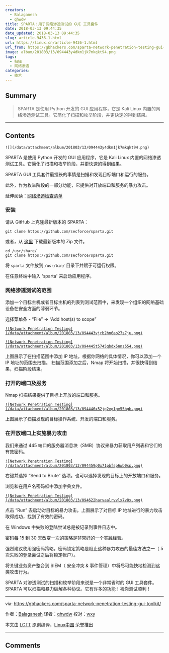 ```yaml
---
creators:
  - Balaganesh
  - qhwdw
title: SPARTA：用于网络渗透测试的 GUI 工具套件
date: 2018-03-13 09:44:35
date_updated: 2018-03-13 09:44:35
slug: article-9436-1.html
url: https://linux.cn/article-9436-1.html
url_from: https://gbhackers.com/sparta-network-penetration-testing-gui-toolkit/
image: album/201803/13/094443y4dkm1jk7mkqkt94.png
tags:
  - 扫描
  - 网络渗透
categories:
  - 技术
---
```


## Summary

> SPARTA 是使用 Python 开发的 GUI 应用程序，它是 Kali Linux 内置的网络渗透测试工具。它简化了扫描和枚举阶段，并更快速的得到结果。

***

<!-- more -->

## Contents

`![](/data/attachment/album/201803/13/094443y4dkm1jk7mkqkt94.png)`

SPARTA 是使用 Python 开发的 GUI 应用程序，它是 Kali Linux 内置的网络渗透测试工具。它简化了扫描和枚举阶段，并更快速的得到结果。

SPARTA GUI 工具套件最擅长的事情是扫描和发现目标端口和运行的服务。

此外，作为枚举阶段的一部分功能，它提供对开放端口和服务的暴力攻击。

延伸阅读：[网络渗透检查清单](https://gbhackers.com/network-penetration-testing-checklist-examples/)

### 安装

请从 GitHub 上克隆最新版本的 SPARTA：

```shell
git clone https://github.com/secforce/sparta.git
```

或者，从 [这里](https://github.com/SECFORCE/sparta/archive/master.zip) 下载最新版本的 Zip 文件。

```shell
cd /usr/share/
git clone https://github.com/secforce/sparta.git
```

将 `sparta` 文件放到 `/usr/bin/` 目录下并赋于可运行权限。

在任意终端中输入 'sparta' 来启动应用程序。

### 网络渗透测试的范围

添加一个目标主机或者目标主机的列表到测试范围中，来发现一个组织的网络基础设备在安全方面的薄弱环节。

选择菜单条 - “File” -> “Add host(s) to scope”

[`![Network Penetration Testing](/data/attachment/album/201803/13/094443vjrb2hn6ao27s7ju.png)`](https://i0.wp.com/gbhackers.com/wp-content/uploads/2018/01/Screenshot-526.png?ssl=1)

[`![Network Penetration Testing](/data/attachment/album/201803/13/094445t5745qbdx5nns554.png)`](https://i2.wp.com/gbhackers.com/wp-content/uploads/2018/01/Screenshot-527.png?ssl=1)

上图展示了在扫描范围中添加 IP 地址。根据你网络的具体情况，你可以添加一个 IP 地址的范围去扫描。 扫描范围添加之后，Nmap 将开始扫描，并很快得到结果，扫描阶段结束。

### 打开的端口及服务

Nmap 扫描结果提供了目标上开放的端口和服务。

[`![Network Penetration Testing](/data/attachment/album/201803/13/094446x52jg2vg1gv55hgb.png)`](https://i2.wp.com/gbhackers.com/wp-content/uploads/2018/01/Screenshot-528.png?ssl=1)

上图展示了扫描发现的目标操作系统、开发的端口和服务。

### 在开放端口上实施暴力攻击

我们来通过 445 端口的服务器消息块（SMB）协议来暴力获取用户列表和它们的有效密码。

[`![Network Penetration Testing](/data/attachment/album/201803/13/094459p0x71pbfsp6wb0sp.png)`](https://i1.wp.com/gbhackers.com/wp-content/uploads/2018/01/Screenshot-529.png?ssl=1)

右键并选择 “Send to Brute” 选项。也可以选择发现的目标上的开放端口和服务。

浏览和在用户名密码框中添加字典文件。

[`![Network Penetration Testing](/data/attachment/album/201803/13/094622harvaalrvvlx7v8x.png)`](https://i2.wp.com/gbhackers.com/wp-content/uploads/2018/01/Screenshot-531.png?ssl=1)

点击 “Run” 去启动对目标的暴力攻击。上图展示了对目标 IP 地址进行的暴力攻击取得成功，找到了有效的密码。

在 Windows 中失败的登陆尝试总是被记录到事件日志中。

密码每 15 到 30 天改变一次的策略是非常好的一个实践经验。

强烈建议使用强密码策略。密码锁定策略是阻止这种暴力攻击的最佳方法之一（ 5 次失败的登录尝试之后将锁定帐户）。

将关键业务资产整合到 SIEM（ 安全冲突 & 事件管理）中将尽可能快地检测到这类攻击行为。

SPARTA 对渗透测试的扫描和枚举阶段来说是一个非常省时的 GUI 工具套件。SPARTA 可以扫描和暴力破解各种协议。它有许多的功能！祝你测试顺利！

---

via: <https://gbhackers.com/sparta-network-penetration-testing-gui-toolkit/>

作者：[Balaganesh](https://gbhackers.com/author/balaganesh/) 译者：[qhwdw](https://github.com/qhwdw) 校对：[wxy](https://github.com/wxy)

本文由 [LCTT](https://github.com/LCTT/TranslateProject) 原创编译，[Linux中国](https://linux.cn/) 荣誉推出

***

## Comments
